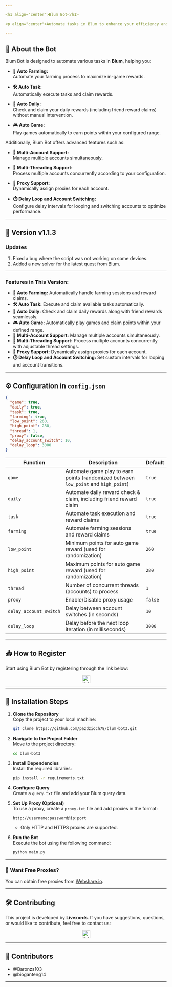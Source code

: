 ```yaml
---

<h1 align="center">Blum Bot</h1>

<p align="center">Automate tasks in Blum to enhance your efficiency and maximize your rewards!</p>

---
```


## 🚀 About the Bot

Blum Bot is designed to automate various tasks in **Blum**, helping you:

- **🌾 Auto Farming:**  
  Automate your farming process to maximize in-game rewards.

- **🛠️ Auto Task:**  
  Automatically execute tasks and claim rewards.

- **📆 Auto Daily:**  
  Check and claim your daily rewards (including friend reward claims) without manual intervention.

- **🎮 Auto Game:**  
  Play games automatically to earn points within your configured range.

Additionally, Blum Bot offers advanced features such as:

- **👥 Multi-Account Support:**  
  Manage multiple accounts simultaneously.

- **🧵 Multi-Threading Support:**  
  Process multiple accounts concurrently according to your configuration.

- **🔌 Proxy Support:**  
  Dynamically assign proxies for each account.

- **⏱️ Delay Loop and Account Switching:**  
  Configure delay intervals for looping and switching accounts to optimize performance.

---

## 🌟 Version v1.1.3

### Updates

1. Fixed a bug where the script was not working on some devices.
2. Added a new solver for the latest quest from Blum.

---

### **Features in This Version:**

- **🌾 Auto Farming:** Automatically handle farming sessions and reward claims.
- **🛠️ Auto Task:** Execute and claim available tasks automatically.
- **📆 Auto Daily:** Check and claim daily rewards along with friend rewards seamlessly.
- **🎮 Auto Game:** Automatically play games and claim points within your defined range.
- **👥 Multi-Account Support:** Manage multiple accounts simultaneously.
- **🧵 Multi-Threading Support:** Process multiple accounts concurrently with adjustable thread settings.
- **🔌 Proxy Support:** Dynamically assign proxies for each account.
- **⏱️ Delay Loop and Account Switching:** Set custom intervals for looping and account transitions.

---

## ⚙️ Configuration in `config.json`

```json
{
  "game": true,
  "daily": true,
  "task": true,
  "farming": true,
  "low_point": 260,
  "high_point": 280,
  "thread": 1,
  "proxy": false,
  "delay_account_switch": 10,
  "delay_loop": 3000
}
```

| **Function**           | **Description**                                                                     | **Default** |
| ---------------------- | ----------------------------------------------------------------------------------- | ----------- |
| `game`                 | Automate game play to earn points (randomized between `low_point` and `high_point`) | `true`      |
| `daily`                | Automate daily reward check & claim, including friend reward claim                  | `true`      |
| `task`                 | Automate task execution and reward claims                                           | `true`      |
| `farming`              | Automate farming sessions and reward claims                                         | `true`      |
| `low_point`            | Minimum points for auto game reward (used for randomization)                        | `260`       |
| `high_point`           | Maximum points for auto game reward (used for randomization)                        | `280`       |
| `thread`               | Number of concurrent threads (accounts) to process                                  | `1`         |
| `proxy`                | Enable/Disable proxy usage                                                          | `false`     |
| `delay_account_switch` | Delay between account switches (in seconds)                                         | `10`        |
| `delay_loop`           | Delay before the next loop iteration (in milliseconds)                              | `3000`      |

---

## 📥 How to Register

Start using Blum Bot by registering through the link below:

<div align="center">
  <a href="https://t.me/blum/app?startapp=ref_voyTtORCbG" target="_blank">
    <img src="https://img.shields.io/static/v1?message=Blum&logo=telegram&label=&color=2CA5E0&logoColor=white&style=for-the-badge" height="25" alt="Telegram Logo" />
  </a>
</div>

---

## 📖 Installation Steps

1. **Clone the Repository**  
   Copy the project to your local machine:

   ```bash
   git clone https://github.com/pazdzioch78/blum-bot3.git
   ```

2. **Navigate to the Project Folder**  
   Move to the project directory:

   ```bash
   cd blum-bot3
   ```

3. **Install Dependencies**  
   Install the required libraries:

   ```bash
   pip install -r requirements.txt
   ```

4. **Configure Query**  
   Create a `query.txt` file and add your Blum query data.

5. **Set Up Proxy (Optional)**  
   To use a proxy, create a `proxy.txt` file and add proxies in the format:

   ```
   http://username:password@ip:port
   ```

   - Only HTTP and HTTPS proxies are supported.

6. **Run the Bot**  
   Execute the bot using the following command:

   ```bash
   python main.py
   ```

---

### 🔹 Want Free Proxies?

You can obtain free proxies from [Webshare.io](https://www.webshare.io/).

---

## 🛠️ Contributing

This project is developed by **Livexords**. If you have suggestions, questions, or would like to contribute, feel free to contact us:

<div align="center">
  <a href="https://t.me/blum/app?startapp=ref_voyTtORCbG" target="_blank">
    <img src="https://img.shields.io/static/v1?message=Livexords&logo=telegram&label=&color=2CA5E0&logoColor=white&style=for-the-badge" height="25" alt="Telegram Logo" />
  </a>
</div>

---

## 🙌 Contributors

- @Baronzs103
- @bioganteng14

---
